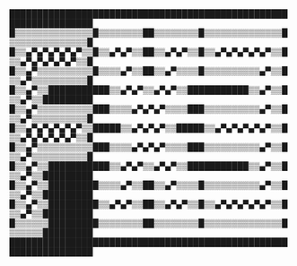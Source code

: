 # 
█████████████████████████████████████████████████████████████████
█▒▒▒▒▒▒▒▒▒▒▒▒▒▒█▒▒▒▒▒▒▒▒██▒▒▒▒▒▒▒▒█▒▒▒▒▒▒▒▒▒▒▒▒▒▒█▒▒▒▒▒▒▒▒▒▒▒▒▒▒█
█▒▒▄▀▄▀▄▀▄▀▄▀▒▒█▒▒▄▀▄▀▒▒██▒▒▄▀▄▀▒▒█▒▒▄▀▄▀▄▀▄▀▄▀▒▒█▒▒▄▀▄▀▄▀▄▀▄▀▒▒█
█▒▒▄▀▒▒▒▒▒▒▒▒▒▒█▒▒▒▒▄▀▒▒██▒▒▄▀▒▒▒▒█▒▒▒▒▒▒▒▒▒▒▄▀▒▒█▒▒▄▀▒▒▒▒▒▒▒▒▒▒█
█▒▒▄▀▒▒███████████▒▒▄▀▄▀▒▒▄▀▄▀▒▒███████████▒▒▄▀▒▒█▒▒▄▀▒▒█████████
█▒▒▄▀▒▒▒▒▒▒▒▒▒▒███▒▒▒▒▄▀▄▀▄▀▒▒▒▒███▒▒▒▒▒▒▒▒▒▒▄▀▒▒█▒▒▄▀▒▒▒▒▒▒▒▒▒▒█
█▒▒▄▀▄▀▄▀▄▀▄▀▒▒█████▒▒▄▀▄▀▄▀▒▒█████▒▒▄▀▄▀▄▀▄▀▄▀▒▒█▒▒▄▀▄▀▄▀▄▀▄▀▒▒█
█▒▒▄▀▒▒▒▒▒▒▒▒▒▒███▒▒▒▒▄▀▄▀▄▀▒▒▒▒███▒▒▒▒▒▒▒▒▒▒▄▀▒▒█▒▒▄▀▒▒▒▒▒▒▒▒▒▒█
█▒▒▄▀▒▒███████████▒▒▄▀▄▀▒▒▄▀▄▀▒▒███████████▒▒▄▀▒▒█▒▒▄▀▒▒█████████
█▒▒▄▀▒▒█████████▒▒▒▒▄▀▒▒██▒▒▄▀▒▒▒▒█▒▒▒▒▒▒▒▒▒▒▄▀▒▒█▒▒▄▀▒▒█████████
█▒▒▄▀▒▒█████████▒▒▄▀▄▀▒▒██▒▒▄▀▄▀▒▒█▒▒▄▀▄▀▄▀▄▀▄▀▒▒█▒▒▄▀▒▒█████████
█▒▒▒▒▒▒█████████▒▒▒▒▒▒▒▒██▒▒▒▒▒▒▒▒█▒▒▒▒▒▒▒▒▒▒▒▒▒▒█▒▒▒▒▒▒█████████
█████████████████████████████████████████████████████████████████
